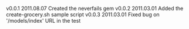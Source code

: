 v0.0.1  2011.08.07  Created the neverfails gem
v0.0.2  2011.03.01  Added the create-grocery.sh sample script
v0.0.3  2011.03.01  Fixed bug on '/models/index' URL in the test
